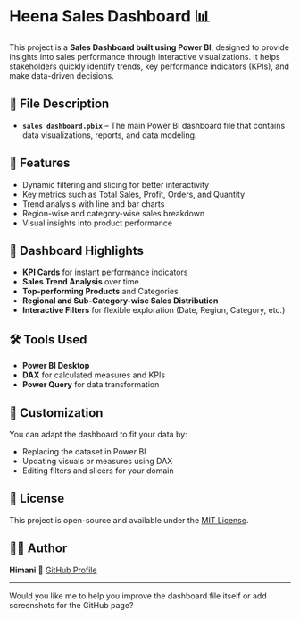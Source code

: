 # Heena Sales Dashboard 📊

This project is a **Sales Dashboard built using Power BI**, designed to provide insights into sales performance through interactive visualizations. It helps stakeholders quickly identify trends, key performance indicators (KPIs), and make data-driven decisions.

## 🧾 File Description

* **`sales dashboard.pbix`** – The main Power BI dashboard file that contains data visualizations, reports, and data modeling.

## 🚀 Features

* Dynamic filtering and slicing for better interactivity
* Key metrics such as Total Sales, Profit, Orders, and Quantity
* Trend analysis with line and bar charts
* Region-wise and category-wise sales breakdown
* Visual insights into product performance

## 📌 Dashboard Highlights

* **KPI Cards** for instant performance indicators
* **Sales Trend Analysis** over time
* **Top-performing Products** and Categories
* **Regional and Sub-Category-wise Sales Distribution**
* **Interactive Filters** for flexible exploration (Date, Region, Category, etc.)

## 🛠 Tools Used

* **Power BI Desktop**
* **DAX** for calculated measures and KPIs
* **Power Query** for data transformation

## 🔧 Customization

You can adapt the dashboard to fit your data by:

* Replacing the dataset in Power BI
* Updating visuals or measures using DAX
* Editing filters and slicers for your domain

## 📄 License

This project is open-source and available under the [MIT License](LICENSE).

## 🙋‍♀️ Author

**Himani**
🔗 [GitHub Profile](https://github.com/himani425)

---

Would you like me to help you improve the dashboard file itself or add screenshots for the GitHub page?
